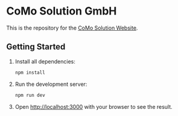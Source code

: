 # CoMo Solution GmbH

This is the repository for the [CoMo Solution Website](https://como-solution.de).

## Getting Started

1. Install all dependencies:

   ```bash
   npm install
   ```

1. Run the development server:

   ```bash
   npm run dev
   ```

1. Open [http://localhost:3000](http://localhost:3000) with your browser to see the result.
